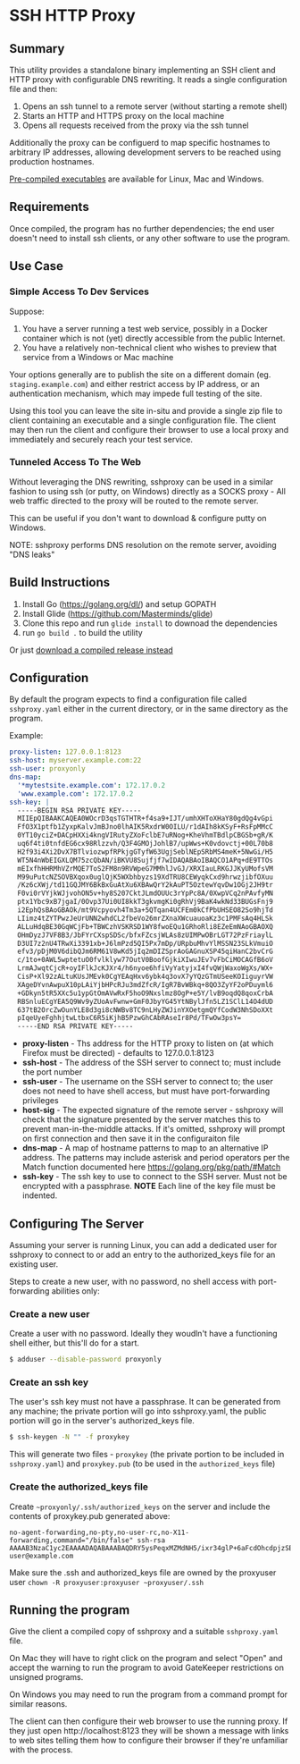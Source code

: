 # SSH HTTP Proxy

## Summary

This utility provides a standalone binary implementing an SSH client 
and HTTP proxy with configurable DNS rewriting.   It reads a single 
configuration file and then:

1. Opens an ssh tunnel to a remote server (without starting a remote shell)
2. Starts an HTTP and HTTPS proxy on the local machine
3. Opens all requests received from the proxy via the ssh tunnel

Additionally the proxy can be configuerd to map specific hostnames to 
arbitrary IP addresses, allowing development servers to be reached using
production hostnames.

[Pre-compiled executables](https://github.com/gwatts/sshproxy/releases) are available for Linux, Mac and Windows.

## Requirements

Once compiled, the program has no further dependencies; the end user doesn't
need to install ssh clients, or any other software to use the program.

## Use Case

### Simple Access To Dev Services

Suppose:

1. You have a server running a test web service, possibly in a Docker container
which is not (yet) directly accessible from the public Internet.
2. You have a relatively non-technical client who wishes to preview that service
from a Windows or Mac machine

Your options generally are to publish the site on a different domain (eg.
`staging.example.com`) and either restrict access by IP address, or an authentication
mechanism, which may impede full testing of the site.

Using this tool you can leave the site in-situ and provide a single zip file to
client containing an executable and a single configuration file.  The client
may then run the client and configure their browser to use a local proxy and
immediately and securely reach your test service.


### Tunneled Access To The Web

Without leveraging the DNS rewriting, sshproxy can be used in a similar fashion
to using ssh (or putty, on Windows) directly as a SOCKS proxy - All web traffic
directed to the proxy will be routed to the remote server.

This can be useful if you don't want to download & configure putty on Windows.

NOTE: sshproxy performs DNS resolution on the remote server, avoiding "DNS leaks"


## Build Instructions

1. Install Go (https://golang.org/dl/) and setup GOPATH
2. Install Glide (https://github.com/Masterminds/glide)
3. Clone this repo and run `glide install` to downoad the dependencies
4. run `go build .` to build the utility

Or just [download a compiled release instead](http://github.com/gwatts/sshproxy/releases/)

## Configuration

By default the program expects to find a configuration file called `sshproxy.yaml` either
in the current directory, or in the same directory as the program.

Example:

```yaml
proxy-listen: 127.0.0.1:8123
ssh-host: myserver.example.com:22
ssh-user: proxyonly
dns-map:
  '*mytestsite.example.com': 172.17.0.2
  'www.example.com': 172.17.0.2
ssh-key: |
  -----BEGIN RSA PRIVATE KEY-----
  MIIEpQIBAAKCAQEA0WOcrD3qsTGTHTR+f4sa9+IJT/umhXHToXHaY80gdQg4vGpi
  FfO3X1ptfb1ZyxpKalvJmBJno0lhAIK5RxdrW0OILU/r1dAIh8kKSyF+RsFpMMcC
  0YT10yciZ+DACpHXXi4kngVIRutyZXoFclbE7uRNog+KheVhmTBdlpCBGSb+gR/K
  uq6f4ti0tnfdEG6cx98Rlzzvh/Q3F4GMOjJohlB7/upWws+K0vdovctj+00L70b8
  H2f93i4Xi2DvX7BTlviozwpfRPkjgGTyfW63UgjSeblNEpSRbMS4meK+5NwGi/H5
  WT5N4nWbEIGXLQM75zcQbAN/iBKVU8Sujfjf7wIDAQABAoIBAQCO1APq+dE9TTOs
  mEIxfhHHRMhVZrMQE7ToS2FM8n9RVWpeG7MMhlJvGJ/XRXIauLRKGJJKyUMofsVM
  M99uPutcNZSOVBXqox0uglQjK5WXbhbyzs19XdTRU8CEWyqkCxd9hrwzjibfOXuu
  /Kz6cXWj/td11GQJMY6BkBxGuAtXu6XBAwQrY2kAuPT5OztewYqvDw1OGj2JH9tr
  F0vi0rVYjkWJjvohON5v+hy8S207CktJLmdOUUc3rYpPc8A/0XwpVCq2nPAvfyMN
  ptx1Ybc9xB7jgaI/0Ovp37Ui0UI8kkT3gkvmgKi0gRhVj9BaK4wkNd33BUGsFnj9
  i2EphQsBAoGBAOk/mt9Vcpyovh4Tm3a+5QTqan4UCFEm0kCfPbUHSEO82So9hjTd
  LIimz4tZYTPwzJeUrUNN2whdCL2fbeVo26mrZXnaXWcuauoaKz3c1PMFsAq4HLSk
  ALLuHdqBE30GqWCjFb+TBWCzhVSKRSD1WY8fwoEQu1GRhoRli8EZeEmNAoGBAOXQ
  OHmDyzJ7VF8B3/JbFYrCXspSDSc/bfxFZcsjWLAs8zUIMPwOBrLGT72PzFriaylL
  D3UI7z2nU4TRwXi3391xb+J6lmPzd5QI5Px7mDp/URpbuMhvYlMSSN23SLkVmuiO
  efv3/pDjM0V6dibQJm6RM61V8wKd5jIq2mDIZSprAoGAGnuXSP45qiHanC2bvCrG
  c/1to+0AWL5wptetuO0fvlklyw77OutV0BoofGjkiXIwuJEv7vFbCiMOCAGfB6oV
  LrmAJwqtCjcR+oyIFlkJcKJXr4/h6nyoe6hfiVyYatyjxI4fvQWjWaxoWgXs/WX+
  CisP+Xl92zALtuKUsJMEvk0CgYEAqHxv6ybk4q3ovX7yYQzGTmUSeeKOIiguyrVW
  XAgeDYvnAwpuX10pLAiYjbHPcRJu3mdZfcR/IgR7BvWBkq+8QO3ZyYF2oPDuyml6
  +GDkyn5tR5XXc5u1ypGtOmAVwRxF5hoO9Nxslmz8OgP+e5Y/lvB9oqdQ8qoxCrbA
  RBSnluECgYEA5Q9Wv9yZUoAvFwnw+GmF0JbyYG45YtNBylJfn5LZ1SClL14O4dUD
  637tB2OrcZwOunYLE8d3gi8cNWBv8TC9nLHyZWJinYXOetgmQYfCodW3NhSDoXXt
  pIqeUyeFghhjtwLtbxC6R5iKjhB5PzwGhCAbRAseIr8Pd/TFwOw3psY=
  -----END RSA PRIVATE KEY-----
```

* **proxy-listen** - Ths address for the HTTP proxy to listen on (at which Firefox must be directed) - defaults to 127.0.0.1:8123
* **ssh-host** - The address of the SSH server to connect to; must include the port number
* **ssh-user** - The username on the SSH server to connect to; the user does not need to have shell access, but must have port-forwarding privileges
* **host-sig** - The expected signature of the remote server - sshproxy will check that the signature presented by the server matches this
to prevent man-in-the-middle attacks.  If it's omitted, sshproxy will prompt on first connection and then save it in the configuraiton file
* **dns-map** - A map of hostname patterns to map to an alternative IP address.  The patterns may include asterisk and period operators per 
the Match function documented here https://golang.org/pkg/path/#Match
* **ssh-key** - The ssh key to use to connect to the SSH server.  Must not be encrypted with a passphrase.  **NOTE** Each line of the key
file must be indented.

## Configuring The Server

Assuming your server is running Linux, you can add a dedicated user for sshproxy to connect to
or add an entry to the authorized_keys file for an existing user.

Steps to create a new user, with no password, no shell access with port-forwarding
abilities only:

### Create a new user

Create a user with no password.  Ideally they woudln't have a functioning shell either,
but this'll do for a start.

```bash
$ adduser --disable-password proxyonly
```

### Create an ssh key

The user's ssh key must not have a passphrase.  It can be generated from any machine; the
private portion will go into sshproxy.yaml, the public portion will go in the server's
authorized_keys file.

```bash
$ ssh-keygen -N "" -f proxykey
```

This will generate two files - `proxykey` (the private portion to be included in
`sshproxy.yaml`) and `proxykey.pub` (to be used in the `authorized_keys` file)

### Create the authorized_keys file

Create `~proxyonly/.ssh/authorized_keys` on the server and include
the contents of proxykey.pub generated above:

```
no-agent-forwarding,no-pty,no-user-rc,no-X11-forwarding,command="/bin/false" ssh-rsa AAAAB3NzaC1yc2EAAAADAQABAAABAQDRY5ysPeqxMZMdNH5/ixr34glP+6aFcdOhcdpjzSB1CDi8amIV87dfWm19vVnLGkpqW8mYEmejSWEAgrlHF2tbQ4gtT+vV0AiHyQpLIX5GwWkwxwLRhPXTJyJn4MAKkddeLiSeBUhG63JlegVyVsTu5E2iD4qF5WGZMF2WkIEZJv6BH8q6rp/i2LS2d90QbpzH3xGXPO+H9DcXgYw6MmiGUHv+6lbCz4rS92i9y2P7TQvvRvwfZ/3eLheLYO9fsFOW+KjPCl9E+SOAZPJ9brdSCNJ5uU0SlJFsxLiZ4r7k3AaL8flZPk3idZsQgZctAzvnNxBsA3+IEpVTxK6N+N/v user@example.com
```

Make sure the .ssh and authorized_keys file are owned by the proxyuser user `chown -R proxyuser:proxyuser ~proxyuser/.ssh`



## Running the program

Give the client a compiled copy of sshproxy and a suitable `sshproxy.yaml` file.

On Mac they will have to right click on the program and select "Open" and accept
the warning to run the program to avoid GateKeeper restrictions on unsigned programs.

On Windows you may need to run the program from a command prompt for similar reasons.

The client can then configure their web browser to use the running proxy.  If they just
open http://localhost:8123 they will be shown a message with links to web sites telling
them how to configure their browser if they're unfamiliar with the process.
